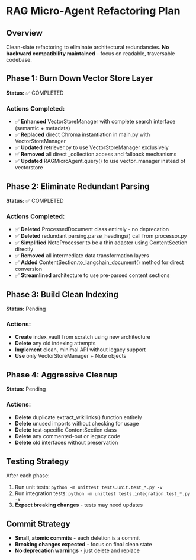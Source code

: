 # RAG Micro-Agent Refactoring Plan

## Overview
Clean-slate refactoring to eliminate architectural redundancies. **No backward compatibility maintained** - focus on readable, traversable codebase.

## Phase 1: Burn Down Vector Store Layer
**Status:** ✅ COMPLETED

### Actions Completed:
- ✅ **Enhanced** VectorStoreManager with complete search interface (semantic + metadata)
- ✅ **Replaced** direct Chroma instantiation in main.py with VectorStoreManager
- ✅ **Updated** retriever.py to use VectorStoreManager exclusively
- ✅ **Removed** all direct _collection access and fallback mechanisms
- ✅ **Updated** RAGMicroAgent.query() to use vector_manager instead of vectorstore

## Phase 2: Eliminate Redundant Parsing
**Status:** ✅ COMPLETED

### Actions Completed:
- ✅ **Deleted** ProcessedDocument class entirely - no deprecation
- ✅ **Deleted** redundant parsing.parse_headings() call from processor.py
- ✅ **Simplified** NoteProcessor to be a thin adapter using ContentSection directly
- ✅ **Removed** all intermediate data transformation layers
- ✅ **Added** ContentSection.to_langchain_document() method for direct conversion
- ✅ **Streamlined** architecture to use pre-parsed content sections

## Phase 3: Build Clean Indexing
**Status:** Pending

### Actions:
- **Create** index_vault from scratch using new architecture
- **Delete** any old indexing attempts
- **Implement** clean, minimal API without legacy support
- **Use** only VectorStoreManager + Note objects

## Phase 4: Aggressive Cleanup
**Status:** Pending

### Actions:
- **Delete** duplicate extract_wikilinks() function entirely
- **Delete** unused imports without checking for usage
- **Delete** test-specific ContentSection class
- **Delete** any commented-out or legacy code
- **Delete** old interfaces without preservation

## Testing Strategy
After each phase:
1. Run unit tests: `python -m unittest tests.unit.test_*.py -v`
2. Run integration tests: `python -m unittest tests.integration.test_*.py -v`
3. **Expect breaking changes** - tests may need updates

## Commit Strategy
- **Small, atomic commits** - each deletion is a commit
- **Breaking changes expected** - focus on final clean state
- **No deprecation warnings** - just delete and replace